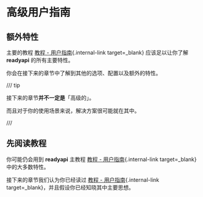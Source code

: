 # 高级用户指南

## 额外特性

主要的教程 [教程 - 用户指南](../tutorial/index.md){.internal-link target=_blank} 应该足以让你了解 **readyapi** 的所有主要特性。

你会在接下来的章节中了解到其他的选项、配置以及额外的特性。

/// tip

接下来的章节**并不一定是**「高级的」。

而且对于你的使用场景来说，解决方案很可能就在其中。

///

## 先阅读教程

你可能仍会用到 **readyapi** 主教程 [教程 - 用户指南](../tutorial/index.md){.internal-link target=_blank} 中的大多数特性。

接下来的章节我们认为你已经读过 [教程 - 用户指南](../tutorial/index.md){.internal-link target=_blank}，并且假设你已经知晓其中主要思想。
